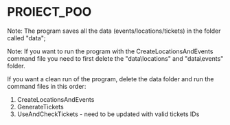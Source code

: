 # PROIECT_POO

Note: The program saves all the data (events/locations/tickets) in the folder called "data";

Note: If you want to run the program with the CreateLocationsAndEvents command file you need to first delete the "data\locations" and "data\events" folder.

If you want a clean run of the program, delete the data folder and run the command files in this order:
1. CreateLocationsAndEvents
2. GenerateTickets
3. UseAndCheckTickets - need to be updated with valid tickets IDs
